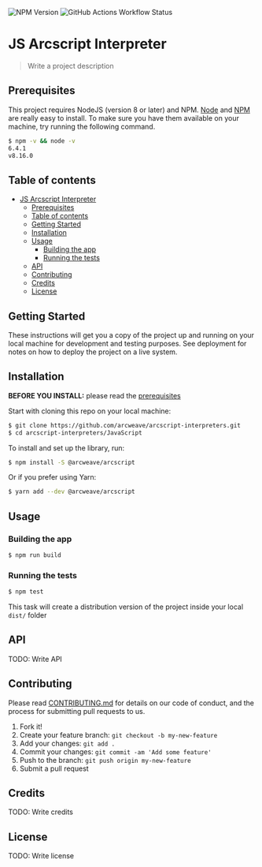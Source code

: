 ![NPM Version](https://img.shields.io/npm/v/%40arcweave%2Farcscript)
![GitHub Actions Workflow Status](https://img.shields.io/github/actions/workflow/status/arcweave/arcscript-interpreters/JavaScript.yml)

# JS Arcscript Interpreter

> Write a project description

## Prerequisites

This project requires NodeJS (version 8 or later) and NPM.
[Node](http://nodejs.org/) and [NPM](https://npmjs.org/) are really easy to install.
To make sure you have them available on your machine,
try running the following command.

```sh
$ npm -v && node -v
6.4.1
v8.16.0
```

## Table of contents

- [JS Arcscript Interpreter](#js-arcscript-interpreter)
  - [Prerequisites](#prerequisites)
  - [Table of contents](#table-of-contents)
  - [Getting Started](#getting-started)
  - [Installation](#installation)
  - [Usage](#usage)
    - [Building the app](#building-the-app)
    - [Running the tests](#running-the-tests)
  - [API](#api)
  - [Contributing](#contributing)
  - [Credits](#credits)
  - [License](#license)

## Getting Started

These instructions will get you a copy of the project up and running on your local machine for development and testing purposes. See deployment for notes on how to deploy the project on a live system.

## Installation

**BEFORE YOU INSTALL:** please read the [prerequisites](#prerequisites)

Start with cloning this repo on your local machine:

```sh
$ git clone https://github.com/arcweave/arcscript-interpreters.git
$ cd arcscript-interpreters/JavaScript
```

To install and set up the library, run:

```sh
$ npm install -S @arcweave/arcscript
```

Or if you prefer using Yarn:

```sh
$ yarn add --dev @arcweave/arcscript
```

## Usage

### Building the app

```sh
$ npm run build
```

### Running the tests

```sh
$ npm test
```

This task will create a distribution version of the project
inside your local `dist/` folder

## API

TODO: Write API

## Contributing

Please read [CONTRIBUTING.md](CONTRIBUTING.md) for details on our code of conduct, and the process for submitting pull requests to us.

1.  Fork it!
2.  Create your feature branch: `git checkout -b my-new-feature`
3.  Add your changes: `git add .`
4.  Commit your changes: `git commit -am 'Add some feature'`
5.  Push to the branch: `git push origin my-new-feature`
6.  Submit a pull request

## Credits

TODO: Write credits

## License

TODO: Write license